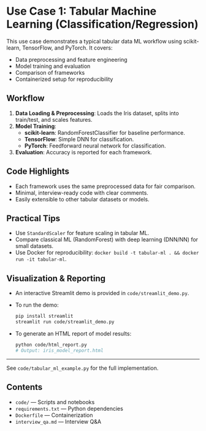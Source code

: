 # Use Case 1: Tabular Machine Learning (Classification/Regression)

This use case demonstrates a typical tabular data ML workflow using scikit-learn, TensorFlow, and PyTorch. It covers:

- Data preprocessing and feature engineering
- Model training and evaluation
- Comparison of frameworks
- Containerized setup for reproducibility

## Workflow
1. **Data Loading & Preprocessing**: Loads the Iris dataset, splits into train/test, and scales features.
2. **Model Training**:
   - **scikit-learn**: RandomForestClassifier for baseline performance.
   - **TensorFlow**: Simple DNN for classification.
   - **PyTorch**: Feedforward neural network for classification.
3. **Evaluation**: Accuracy is reported for each framework.

## Code Highlights
- Each framework uses the same preprocessed data for fair comparison.
- Minimal, interview-ready code with clear comments.
- Easily extensible to other tabular datasets or models.

## Practical Tips
- Use `StandardScaler` for feature scaling in tabular ML.
- Compare classical ML (RandomForest) with deep learning (DNN/NN) for small datasets.
- Use Docker for reproducibility: `docker build -t tabular-ml . && docker run -it tabular-ml`.

## Visualization & Reporting
- An interactive Streamlit demo is provided in `code/streamlit_demo.py`.
- To run the demo:
  ```bash
  pip install streamlit
  streamlit run code/streamlit_demo.py
  ```

- To generate an HTML report of model results:
  ```bash
  python code/html_report.py
  # Output: iris_model_report.html
  ```

---
See `code/tabular_ml_example.py` for the full implementation.

## Contents
- `code/` — Scripts and notebooks
- `requirements.txt` — Python dependencies
- `Dockerfile` — Containerization
- `interview_qa.md` — Interview Q&A 